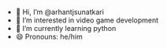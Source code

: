 - 👋 Hi, I’m @arhantjsunatkari
- 👀 I’m interested in video game development
- 🌱 I’m currently learning python
- 😄 Pronouns: he/him

<!---
arhantjsunatkari/arhantjsunatkari is a ✨ special ✨ repository because its `README.md` (this file) appears on your GitHub profile.
You can click the Preview link to take a look at your changes.
--->
